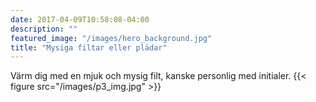 ```yaml
---
date: 2017-04-09T10:58:08-04:00
description: ""
featured_image: "/images/hero_background.jpg"
title: "Mysiga filtar eller plädar"
---
```

<style>
  body {
    background-image: url('/images/hero_background.jpg');
    background-size: cover;
  }
</style>
Värm dig med en mjuk och mysig filt, kanske personlig med initialer.
{{< figure src="/images/p3_img.jpg" >}}